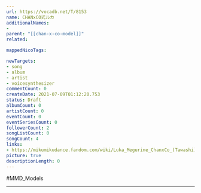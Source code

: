 ```yaml
---
url: https://vocadb.net/T/8153
name: CHANxCO式ルカ
additionalNames: 
- 
parent: "[[chan-x-co-model]]"
related:

mappedNicoTags:

newTargets:
- song
- album
- artist
- voicesynthesizer
commentCount: 0
createDate: 2021-07-09T01:12:20.753
status: Draft
albumCount: 0
artistCount: 0
eventCount: 0
eventSeriesCount: 0
followerCount: 2
songListCount: 0
songCount: 4
links: 
- https://mikumikudance.fandom.com/wiki/Luka_Megurine_ChanxCo_(Tawashi)
picture: true
descriptionLength: 0
---
```


#MMD_Models



---

